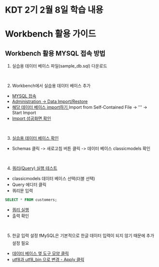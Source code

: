 # KDT 2기 2월 8일 학습 내용

# Workbench 활용 가이드
## Workbench 활용 MYSQL 접속 방법

1. 실습용 데이터 베이스 파일(sample_db.sql) 다운로드


<br>

2. Workbench에서 실습용 데이터 베이스 추가
- [MYSQL 접속](https://github.com/gata96/TIL/blob/master/MySQL/Img/1.png)
- [Administration -> Data Import/Restore](https://github.com/gata96/TIL/blob/master/MySQL/Img/2.png)
- [해당 데이터 베이스 import하기 ](https://github.com/gata96/TIL/blob/master/MySQL/Img/3.png)
Import from Self-Contained File -> ''' -> Start Import
- [Import 성공화면 확인](https://github.com/gata96/TIL/blob/master/MySQL/Img/4.png)
<br>

3. [실습용 데이터 베이스 확인](https://github.com/gata96/TIL/blob/master/MySQL/Img/5.png)
- Schemas 클릭
-> 새로고침 버튼 클릭
-> 데이터 베이스 classicmodels 확인

<br>

4. [쿼리(Query) 실행 테스트](https://github.com/gata96/TIL/blob/master/MySQL/Img/6.png)
- classicmodels 데이터 베이스 선택(더블 선택)
- Query 에디터 클릭
- 쿼리문 입력
```sql
SELECT * FROM customers;
```
- [쿼리 실행](https://github.com/gata96/TIL/blob/master/MySQL/Img/7.png)
- 출력 확인

<br>

5. 한글 입력 설정
❗MySQL은 기본적으로 한글 데이터 입력이 되지 않기 때문에 추가 설정 필요
- [데이터 베이스 옆 도구 모양 클릭](https://github.com/gata96/TIL/blob/master/MySQL/Img/8.png)
- [utf8과 utf8_bin 으로 변경 - Apply 클릭](https://github.com/gata96/TIL/blob/master/MySQL/Img/9.png)


